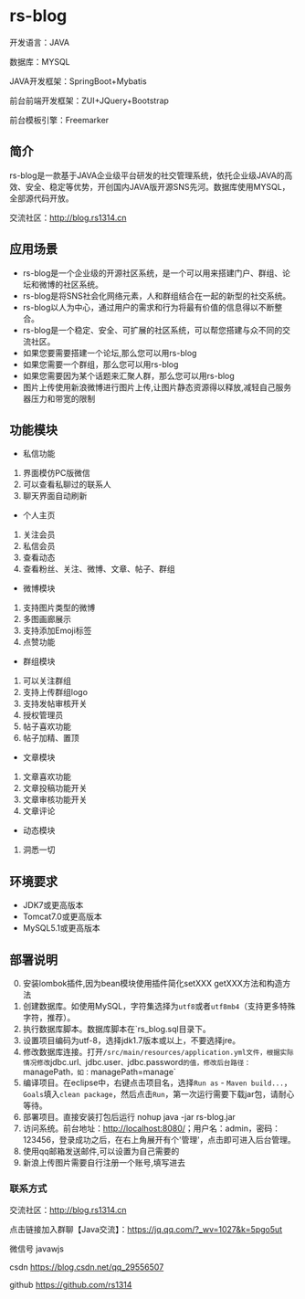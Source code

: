 # rs-blog

开发语言：JAVA

数据库：MYSQL

JAVA开发框架：SpringBoot+Mybatis

前台前端开发框架：ZUI+JQuery+Bootstrap

前台模板引擎：Freemarker

## 简介
rs-blog是一款基于JAVA企业级平台研发的社交管理系统，依托企业级JAVA的高效、安全、稳定等优势，开创国内JAVA版开源SNS先河。数据库使用MYSQL，全部源代码开放。

交流社区：http://blog.rs1314.cn



## 应用场景
- rs-blog是一个企业级的开源社区系统，是一个可以用来搭建门户、群组、论坛和微博的社区系统。
- rs-blog是将SNS社会化网络元素，人和群组结合在一起的新型的社交系统。
- rs-blog以人为中心，通过用户的需求和行为将最有价值的信息得以不断整合。
- rs-blog是一个稳定、安全、可扩展的社区系统，可以帮您搭建与众不同的交流社区。
- 如果您要需要搭建一个论坛,那么您可以用rs-blog
- 如果您需要一个群组，那么您可以用rs-blog
- 如果您需要因为某个话题来汇聚人群，那么您可以用rs-blog
- 图片上传使用新浪微博进行图片上传,让图片静态资源得以释放,减轻自己服务器压力和带宽的限制

## 功能模块
- 私信功能
1. 界面模仿PC版微信
2. 可以查看私聊过的联系人
3. 聊天界面自动刷新

- 个人主页
1. 关注会员
2. 私信会员
3. 查看动态
4. 查看粉丝、关注、微博、文章、帖子、群组

- 微博模块
1. 支持图片类型的微博
2. 多图画廊展示
3. 支持添加Emoji标签
4. 点赞功能

- 群组模块
1. 可以关注群组
2. 支持上传群组logo
3. 支持发帖审核开关
4. 授权管理员
5. 帖子喜欢功能
6. 帖子加精、置顶

- 文章模块
1. 文章喜欢功能
2. 文章投稿功能开关
3. 文章审核功能开关
4. 文章评论

- 动态模块
1. 洞悉一切

## 环境要求

- JDK7或更高版本
- Tomcat7.0或更高版本
- MySQL5.1或更高版本

## 部署说明

0. 安装lombok插件,因为bean模块使用插件简化setXXX  getXXX方法和构造方法
1. 创建数据库。如使用MySQL，字符集选择为`utf8`或者`utf8mb4`（支持更多特殊字符，推荐）。
2. 执行数据库脚本。数据库脚本在`rs_blog.sql目录下。
3. 设置项目编码为utf-8，选择jdk1.7版本或以上，不要选择jre。
4. 修改数据库连接。打开`/src/main/resources/application.yml文件，根据实际情况修改`jdbc.url`、`jdbc.user`、`jdbc.password`的值，修改后台路径：`managePath`，如：`managePath=manage`
5. 编译项目。在eclipse中，右键点击项目名，选择`Run as` - `Maven build...`，`Goals`填入`clean package`，然后点击`Run`，第一次运行需要下载jar包，请耐心等待。
6. 部署项目。直接安装打包后运行   nohup java -jar  rs-blog.jar
7. 访问系统。前台地址：[http://localhost:8080/](http://localhost:8080/)；用户名：admin，密码：123456，登录成功之后，在右上角展开有个'管理'，点击即可进入后台管理。
8. 使用qq邮箱发送邮件,可以设置为自己需要的 
9. 新浪上传图片需要自行注册一个账号,填写进去

### 联系方式

交流社区：http://blog.rs1314.cn

点击链接加入群聊【Java交流】：https://jq.qq.com/?_wv=1027&k=5pgo5ut

微信号   javawjs

csdn   https://blog.csdn.net/qq_29556507

github  https://github.com/rs1314